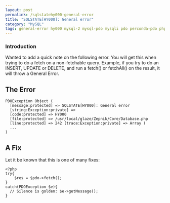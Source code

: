 ```yaml
---
layout: post
permalink: /sqlstatehy000-general-error
title: "SQLSTATE[HY000]: General error"
category: "MySQL"
tags: general-error hy000 mysql-2 mysql-pdo mysqli pdo perconda-pdo php-2 php-pdo sqlstate sqlstatehy000-general-error
---
```

### Introduction
Wanted to add a quick note on the following error. You will get this when trying to do a fetch on a non-fetchable query. Example, if you try to do an INSERT, UPDATE or DELETE, and run a fetch() or fetchAll() on the result, it will throw a General Error.

## The Error

```
PDOException Object ( 
  [message:protected] => SQLSTATE[HY000]: General error 
  [string:Exception:private] => 
  [code:protected] => HY000 
  [file:protected] => /usr/local/glaze/Zepnik/Core/Database.php 
  [line:protected] => 242 [trace:Exception:private] => Array (
  ... 
)
```

## A Fix

Let it be known that this is one of many fixes: 

```
<?php 
try{
    $res = $pdo->fetch(); 
} 
catch(PDOException $e){ 
  // Silence is golden: $e->getMessage(); 
}
```